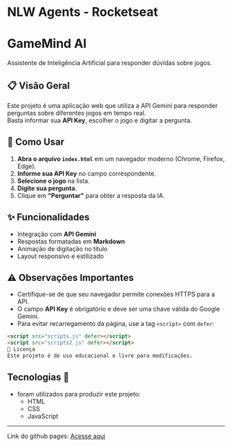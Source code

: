 # NLW Agents - Rocketseat

# GameMind AI

Assistente de Inteligência Artificial para responder dúvidas sobre jogos.

## 📋 Visão Geral

Este projeto é uma aplicação web que utiliza a API Gemini para responder perguntas sobre diferentes jogos em tempo real.  
Basta informar sua **API Key**, escolher o jogo e digitar a pergunta.

## 🚀 Como Usar

1. **Abra o arquivo `index.html`** em um navegador moderno (Chrome, Firefox, Edge).
2. **Informe sua API Key** no campo correspondente.
3. **Selecione o jogo** na lista.
4. **Digite sua pergunta**.
5. Clique em **"Perguntar"** para obter a resposta da IA.

## ✨ Funcionalidades

- Integração com **API Gemini**
- Respostas formatadas em **Markdown**
- Animação de digitação no título
- Layout responsivo e estilizado

## ⚠️ Observações Importantes

- Certifique-se de que seu navegador permite conexões HTTPS para a API.
- O campo **API Key** é obrigatório e deve ser uma chave válida do Google Gemini.
- Para evitar recarregamento da página, use a tag `<script>` com `defer`:

```html
<script src="scripts.js" defer></script>
<script src="scripts2.js" defer></script>
📄 Licença
Este projeto é de uso educacional e livre para modificações.
```
## Tecnologias 👾
- foram utilizados para produzir este projeto:
    - HTML
    - CSS
    - JavaScript
---
Link do github pages: [Acesse aqui]( https://matheus-chaves0.github.io/GameMind/)
